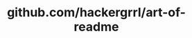 ---
layout: post
title: github.com/hackergrrl/art-of-readme
categories: link
tags: [انگلیسی, گیت‌هاب, برنامه‌نویسی]
---